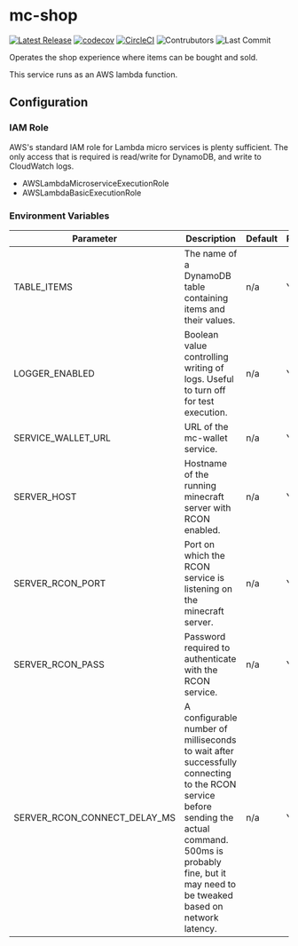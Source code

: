 # mc-shop
[![Latest Release](https://img.shields.io/github/v/release/Ubunfu/mc-shop)](https://github.com/Ubunfu/mc-shop/releases)
[![codecov](https://codecov.io/gh/Ubunfu/mc-shop/branch/master/graph/badge.svg?token=u6O5o3QNih)](https://codecov.io/gh/Ubunfu/mc-shop)
[![CircleCI](https://img.shields.io/circleci/build/github/Ubunfu/mc-shop?logo=circleci)](https://app.circleci.com/pipelines/github/Ubunfu/mc-shop)
![Contrubutors](https://img.shields.io/github/contributors/Ubunfu/mc-shop?color=blue)
![Last Commit](https://img.shields.io/github/last-commit/Ubunfu/mc-shop)

Operates the shop experience where items can be bought and sold.

This service runs as an AWS lambda function.

## Configuration
### IAM Role
AWS's standard IAM role for Lambda micro services is plenty sufficient. The only access that is required is read/write for DynamoDB, and write to CloudWatch logs.

* AWSLambdaMicroserviceExecutionRole
* AWSLambdaBasicExecutionRole

### Environment Variables
| Parameter                    | Description                                                                       | Default | Required? |
|------------------------------|-----------------------------------------------------------------------------------|---------|-----------|
| TABLE_ITEMS                  | The name of a DynamoDB table containing items and their values.                   | n/a     | Yes       |
| LOGGER_ENABLED               | Boolean value controlling writing of logs. Useful to turn off for test execution. | n/a     | Yes       |
| SERVICE_WALLET_URL           | URL of the mc-wallet service.                                                     | n/a     | Yes       |
| SERVER_HOST                  | Hostname of the running minecraft server with RCON enabled.                       | n/a     | Yes       |
| SERVER_RCON_PORT             | Port on which the RCON service is listening on the minecraft server.              | n/a     | Yes       |
| SERVER_RCON_PASS             | Password required to authenticate with the RCON service.                          | n/a     | Yes       |
| SERVER_RCON_CONNECT_DELAY_MS | A configurable number of milliseconds to wait after successfully connecting to the RCON service before sending the actual command.  500ms is probably fine, but it may need to be tweaked based on network latency. | n/a     | Yes       |